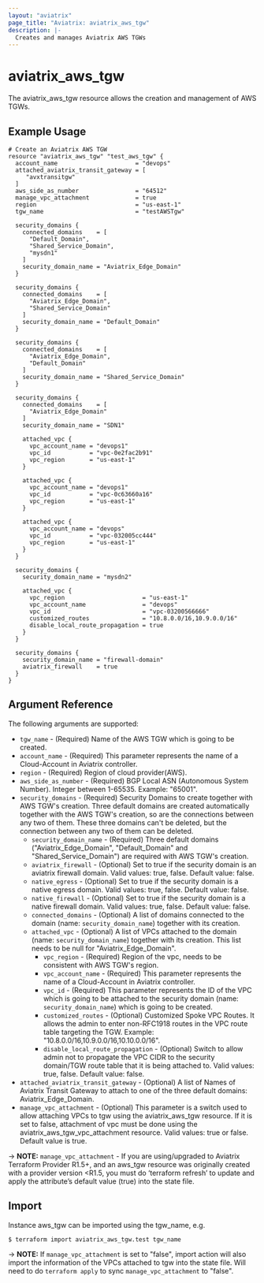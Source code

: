 ```yaml
---
layout: "aviatrix"
page_title: "Aviatrix: aviatrix_aws_tgw"
description: |-
  Creates and manages Aviatrix AWS TGWs
---
```


# aviatrix_aws_tgw

The aviatrix_aws_tgw resource allows the creation and management of AWS TGWs.

## Example Usage

```hcl
# Create an Aviatrix AWS TGW
resource "aviatrix_aws_tgw" "test_aws_tgw" {
  account_name                      = "devops"
  attached_aviatrix_transit_gateway = [
     "avxtransitgw"
  ]
  aws_side_as_number                = "64512"
  manage_vpc_attachment             = true
  region                            = "us-east-1"
  tgw_name                          = "testAWSTgw"

  security_domains {
    connected_domains    = [
      "Default_Domain",
      "Shared_Service_Domain",
      "mysdn1"
    ]
    security_domain_name = "Aviatrix_Edge_Domain"
  }

  security_domains {
    connected_domains    = [
      "Aviatrix_Edge_Domain",
      "Shared_Service_Domain"
    ]    
    security_domain_name = "Default_Domain"
  }

  security_domains {
    connected_domains    = [
      "Aviatrix_Edge_Domain",
      "Default_Domain"
    ]
    security_domain_name = "Shared_Service_Domain"
  }

  security_domains {
    connected_domains    = [
      "Aviatrix_Edge_Domain"
    ]
    security_domain_name = "SDN1"

    attached_vpc {
      vpc_account_name = "devops1"
      vpc_id           = "vpc-0e2fac2b91"
      vpc_region       = "us-east-1"
    }

    attached_vpc {
      vpc_account_name = "devops1"
      vpc_id           = "vpc-0c63660a16"
      vpc_region       = "us-east-1"
    }

    attached_vpc {
      vpc_account_name = "devops"
      vpc_id           = "vpc-032005cc444"
      vpc_region       = "us-east-1"
    }
  }

  security_domains {
    security_domain_name = "mysdn2"

    attached_vpc {
      vpc_region                      = "us-east-1"
      vpc_account_name                = "devops"
      vpc_id                          = "vpc-03200566666"
      customized_routes               = "10.8.0.0/16,10.9.0.0/16"
      disable_local_route_propagation = true
    }
  }

  security_domains {
    security_domain_name = "firewall-domain"
    aviatrix_firewall    = true
  }
}
```

## Argument Reference

The following arguments are supported:

* `tgw_name` - (Required) Name of the AWS TGW which is going to be created.
* `account_name` - (Required) This parameter represents the name of a Cloud-Account in Aviatrix controller.
* `region` - (Required) Region of cloud provider(AWS).
* `aws_side_as_number` - (Required) BGP Local ASN (Autonomous System Number). Integer between 1-65535. Example: "65001".
* `security_domains` - (Required) Security Domains to create together with AWS TGW's creation. Three default domains are created automatically together with the AWS TGW's creation, so are the connections between any two of them. These three domains can't be deleted, but the connection between any two of them can be deleted.
  * `security_domain_name` - (Required) Three default domains ("Aviatrix_Edge_Domain", "Default_Domain" and "Shared_Service_Domain") are required with AWS TGW's creation.
  * `aviatrix_firewall` - (Optional) Set to true if the security domain is an aviatrix firewall domain. Valid values: true, false. Default value: false.
  * `native_egress` - (Optional) Set to true if the security domain is a native egress domain. Valid values: true, false. Default value: false.
  * `native_firewall` - (Optional) Set to true if the security domain is a native firewall domain. Valid values: true, false. Default value: false.
  * `connected_domains` - (Optional) A list of domains connected to the domain (name: `security_domain_name`) together with its creation.
  * `attached_vpc` - (Optional) A list of VPCs attached to the domain (name: `security_domain_name`) together with its creation. This list needs to be null for "Aviatrix_Edge_Domain".
    * `vpc_region` - (Required) Region of the vpc, needs to be consistent with AWS TGW's region.
    * `vpc_account_name` - (Required) This parameter represents the name of a Cloud-Account in Aviatrix controller.
    * `vpc_id` - (Required) This parameter represents the ID of the VPC which is going to be attached to the security domain (name: `security_domain_name`) which is going to be created.
    * `customized_routes` - (Optional) Customized Spoke VPC Routes. It allows the admin to enter non-RFC1918 routes in the VPC route table targeting the TGW. Example: "10.8.0.0/16,10.9.0.0/16,10.10.0.0/16".
    * `disable_local_route_propagation` - (Optional) Switch to allow admin not to propagate the VPC CIDR to the security domain/TGW route table that it is being attached to. Valid values: true, false. Default value: false.
* `attached_aviatrix_transit_gateway` - (Optional) A list of Names of Aviatrix Transit Gateway to attach to one of the three default domains: Aviatrix_Edge_Domain.
* `manage_vpc_attachment` - (Optional) This parameter is a switch used to allow attaching VPCs to tgw using the aviatrix_aws_tgw resource. If it is set to false, attachment of vpc must be done using the aviatrix_aws_tgw_vpc_attachment resource. Valid values: true or false. Default value is true.

-> **NOTE:** `manage_vpc_attachment` - If you are using/upgraded to Aviatrix Terraform Provider R1.5+, and an aws_tgw resource was originally created with a provider version <R1.5, you must do ‘terraform refresh’ to update and apply the attribute’s default value (true) into the state file.

## Import

Instance aws_tgw can be imported using the tgw_name, e.g.

```
$ terraform import aviatrix_aws_tgw.test tgw_name
```

-> **NOTE:** If `manage_vpc_attachment` is set to "false", import action will also import the information of the VPCs attached to tgw into the state file. Will need to do `terraform apply` to sync `manage_vpc_attachment` to "false".

